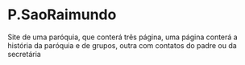 # P.SaoRaimundo
Site de uma paróquia, que conterá três página, uma página conterá a história da paróquia e de grupos, outra com contatos do padre ou da secretária
